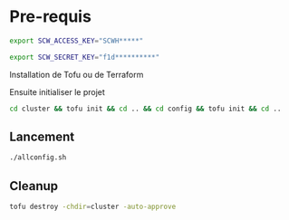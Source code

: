 # Pre-requis

```bash
export SCW_ACCESS_KEY="SCWH*****"

export SCW_SECRET_KEY="f1d**********"
```

Installation de Tofu ou de Terraform

Ensuite initialiser le projet

```bash
cd cluster && tofu init && cd .. && cd config && tofu init && cd ..
```

## Lancement

```bash
./allconfig.sh
```

## Cleanup

```bash
tofu destroy -chdir=cluster -auto-approve
```